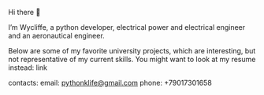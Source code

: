 Hi there 👋

I’m Wycliffe, a python developer, 
electrical power and electrical engineer 
and an aeronautical engineer.

Below are some of my favorite university projects,
which are interesting, but not representative of my current skills.
You might want to look at my resume instead: link

contacts: email: pythonklife@gmail.com
          phone: +79017301658
